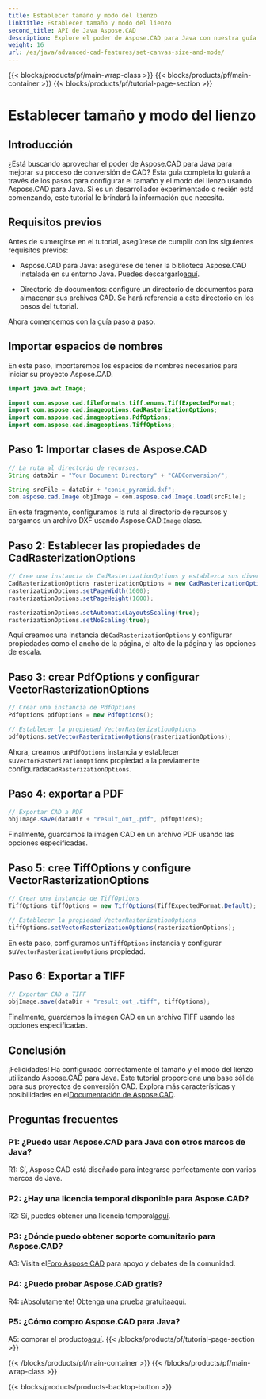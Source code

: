 ```yaml
---
title: Establecer tamaño y modo del lienzo
linktitle: Establecer tamaño y modo del lienzo
second_title: API de Java Aspose.CAD
description: Explore el poder de Aspose.CAD para Java con nuestra guía paso a paso sobre cómo configurar el tamaño y el modo del lienzo. Convierta archivos CAD a formatos PDF y TIFF sin esfuerzo.
weight: 16
url: /es/java/advanced-cad-features/set-canvas-size-and-mode/
---
```


{{< blocks/products/pf/main-wrap-class >}}
{{< blocks/products/pf/main-container >}}
{{< blocks/products/pf/tutorial-page-section >}}

# Establecer tamaño y modo del lienzo

## Introducción

¿Está buscando aprovechar el poder de Aspose.CAD para Java para mejorar su proceso de conversión de CAD? Esta guía completa lo guiará a través de los pasos para configurar el tamaño y el modo del lienzo usando Aspose.CAD para Java. Si es un desarrollador experimentado o recién está comenzando, este tutorial le brindará la información que necesita.

## Requisitos previos

Antes de sumergirse en el tutorial, asegúrese de cumplir con los siguientes requisitos previos:

-  Aspose.CAD para Java: asegúrese de tener la biblioteca Aspose.CAD instalada en su entorno Java. Puedes descargarlo[aquí](https://releases.aspose.com/cad/java/).

- Directorio de documentos: configure un directorio de documentos para almacenar sus archivos CAD. Se hará referencia a este directorio en los pasos del tutorial.

Ahora comencemos con la guía paso a paso.

## Importar espacios de nombres

En este paso, importaremos los espacios de nombres necesarios para iniciar su proyecto Aspose.CAD.
```java
import java.awt.Image;

import com.aspose.cad.fileformats.tiff.enums.TiffExpectedFormat;
import com.aspose.cad.imageoptions.CadRasterizationOptions;
import com.aspose.cad.imageoptions.PdfOptions;
import com.aspose.cad.imageoptions.TiffOptions;
```

## Paso 1: Importar clases de Aspose.CAD

```java
// La ruta al directorio de recursos.
String dataDir = "Your Document Directory" + "CADConversion/";

String srcFile = dataDir + "conic_pyramid.dxf";
com.aspose.cad.Image objImage = com.aspose.cad.Image.load(srcFile);
```

 En este fragmento, configuramos la ruta al directorio de recursos y cargamos un archivo DXF usando Aspose.CAD.`Image` clase.

## Paso 2: Establecer las propiedades de CadRasterizationOptions

```java
// Cree una instancia de CadRasterizationOptions y establezca sus diversas propiedades
CadRasterizationOptions rasterizationOptions = new CadRasterizationOptions();
rasterizationOptions.setPageWidth(1600);
rasterizationOptions.setPageHeight(1600);

rasterizationOptions.setAutomaticLayoutsScaling(true);
rasterizationOptions.setNoScaling(true);
```

 Aquí creamos una instancia de`CadRasterizationOptions` y configurar propiedades como el ancho de la página, el alto de la página y las opciones de escala.

## Paso 3: crear PdfOptions y configurar VectorRasterizationOptions

```java
// Crear una instancia de PdfOptions
PdfOptions pdfOptions = new PdfOptions();

// Establecer la propiedad VectorRasterizationOptions
pdfOptions.setVectorRasterizationOptions(rasterizationOptions);
```

 Ahora, creamos un`PdfOptions` instancia y establecer su`VectorRasterizationOptions` propiedad a la previamente configurada`CadRasterizationOptions`.

## Paso 4: exportar a PDF

```java
// Exportar CAD a PDF
objImage.save(dataDir + "result_out_.pdf", pdfOptions);
```

Finalmente, guardamos la imagen CAD en un archivo PDF usando las opciones especificadas.

## Paso 5: cree TiffOptions y configure VectorRasterizationOptions

```java
// Crear una instancia de TiffOptions
TiffOptions tiffOptions = new TiffOptions(TiffExpectedFormat.Default);

// Establecer la propiedad VectorRasterizationOptions
tiffOptions.setVectorRasterizationOptions(rasterizationOptions);
```

En este paso, configuramos un`TiffOptions` instancia y configurar su`VectorRasterizationOptions` propiedad.

## Paso 6: Exportar a TIFF

```java
// Exportar CAD a TIFF
objImage.save(dataDir + "result_out_.tiff", tiffOptions);
```

Finalmente, guardamos la imagen CAD en un archivo TIFF usando las opciones especificadas.

## Conclusión

 ¡Felicidades! Ha configurado correctamente el tamaño y el modo del lienzo utilizando Aspose.CAD para Java. Este tutorial proporciona una base sólida para sus proyectos de conversión CAD. Explora más características y posibilidades en el[Documentación de Aspose.CAD](https://reference.aspose.com/cad/java/).

## Preguntas frecuentes

### P1: ¿Puedo usar Aspose.CAD para Java con otros marcos de Java?

R1: Sí, Aspose.CAD está diseñado para integrarse perfectamente con varios marcos de Java.

### P2: ¿Hay una licencia temporal disponible para Aspose.CAD?

 R2: Sí, puedes obtener una licencia temporal[aquí](https://purchase.aspose.com/temporary-license/).

### P3: ¿Dónde puedo obtener soporte comunitario para Aspose.CAD?

 A3: Visita el[Foro Aspose.CAD](https://forum.aspose.com/c/cad/19) para apoyo y debates de la comunidad.

### P4: ¿Puedo probar Aspose.CAD gratis?

 R4: ¡Absolutamente! Obtenga una prueba gratuita[aquí](https://releases.aspose.com/).

### P5: ¿Cómo compro Aspose.CAD para Java?

 A5: comprar el producto[aquí](https://purchase.aspose.com/buy).
{{< /blocks/products/pf/tutorial-page-section >}}

{{< /blocks/products/pf/main-container >}}
{{< /blocks/products/pf/main-wrap-class >}}

{{< blocks/products/products-backtop-button >}}
